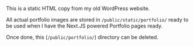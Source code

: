 This is a static HTML copy from my old WordPress website.

All actual portfolio images are stored in `/public/static/portfolio/` ready to be used when I have the Next.JS powered Portfolio pages ready.

Once done, this (`/public/portfolio/`) directory can be deleted.
